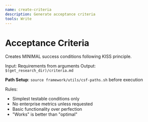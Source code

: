 ```yaml
---
name: create-criteria
description: Generate acceptance criteria
tools: Write
---
```


# Acceptance Criteria

Creates MINIMAL success conditions following KISS principle.

Input: Requirements from arguments
Output: `$(get_research_dir)/criteria.md`

**Path Setup**: `source framework/utils/csf-paths.sh` before execution

Rules:
- Simplest testable conditions only
- No enterprise metrics unless requested
- Basic functionality over perfection
- "Works" is better than "optimal"